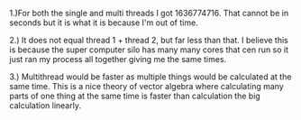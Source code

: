 1.)For both the single and multi threads I got 1636774716. That cannot be in seconds but 
it is what it is because I'm out of time. 

2.) It does not equal thread 1 + thread 2, but far less than that. I believe this is because
the super computer silo has many many cores that cen run so it just ran my process all together
giving me the same times.

3.) Multithread would be faster as multiple things would be calculated at the same time. This
is a nice theory of vector algebra where calculating many parts of one thing at the same time is
faster than calculation the big calculation linearly.




  
